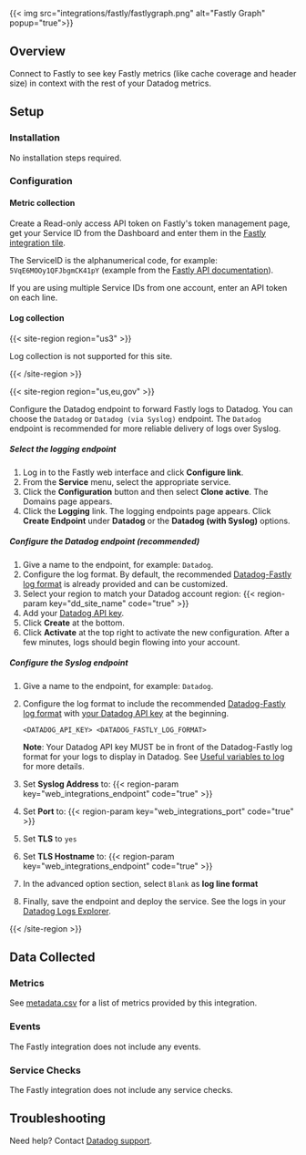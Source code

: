 {{< img src="integrations/fastly/fastlygraph.png" alt="Fastly Graph" popup="true">}}

## Overview

Connect to Fastly to see key Fastly metrics (like cache coverage and header size) in context with the rest of your Datadog metrics.

## Setup

### Installation

No installation steps required.

### Configuration

#### Metric collection

Create a Read-only access API token on Fastly's token management page, get your Service ID from the Dashboard and enter them in the [Fastly integration tile][1].

<div class="alert alert-info">
The ServiceID is the alphanumerical code, for example: <code>5VqE6MOOy1QFJbgmCK41pY</code> (example from the <a href="https://docs.fastly.com/api/auth">Fastly API documentation</a>).
</div>

If you are using multiple Service IDs from one account, enter an API token on each line.

#### Log collection

{{< site-region region="us3" >}}

Log collection is not supported for this site.

{{< /site-region >}}

{{< site-region region="us,eu,gov" >}}

Configure the Datadog endpoint to forward Fastly logs to Datadog. You can choose the `Datadog` or `Datadog (via Syslog)` endpoint. The `Datadog` endpoint is recommended for more reliable delivery of logs over Syslog.

##### Select the logging endpoint

1. Log in to the Fastly web interface and click **Configure link**.
2. From the **Service** menu, select the appropriate service.
3. Click the **Configuration** button and then select **Clone active**. The Domains page appears.
4. Click the **Logging** link. The logging endpoints page appears. Click **Create Endpoint** under **Datadog** or the **Datadog (with Syslog)** options.

##### Configure the Datadog endpoint (recommended)

1. Give a name to the endpoint, for example: `Datadog`.
2. Configure the log format. By default, the recommended [Datadog-Fastly log format][2] is already provided and can be customized.
3. Select your region to match your Datadog account region: {{< region-param key="dd_site_name" code="true" >}}
4. Add your [Datadog API key][3].
5. Click **Create** at the bottom.
6. Click **Activate** at the top right to activate the new configuration. After a few minutes, logs should begin flowing into your account.

##### Configure the Syslog endpoint

1. Give a name to the endpoint, for example: `Datadog`.
2. Configure the log format to include the recommended [Datadog-Fastly log format][2] with [your Datadog API key][3] at the beginning.

    ```text
    <DATADOG_API_KEY> <DATADOG_FASTLY_LOG_FORMAT>
    ```

    **Note**: Your Datadog API key MUST be in front of the Datadog-Fastly log format for your logs to display in Datadog. See [Useful variables to log][4] for more details.

3. Set **Syslog Address** to: {{< region-param key="web_integrations_endpoint" code="true" >}}
4. Set **Port** to: {{< region-param key="web_integrations_port" code="true" >}}
5. Set **TLS** to `yes`
6. Set **TLS Hostname** to: {{< region-param key="web_integrations_endpoint" code="true" >}}
7. In the advanced option section, select `Blank` as **log line format**
8. Finally, save the endpoint and deploy the service. See the logs in your [Datadog Logs Explorer][5].

[2]: https://docs.datadoghq.com/resources/json/fastly_format.json
[3]: https://app.datadoghq.com/organization-settings/api-keys
[4]: https://docs.fastly.com/guides/streaming-logs/useful-variables-to-log
[5]: https://app.datadoghq.com/logs

{{< /site-region >}}

## Data Collected

### Metrics

See [metadata.csv][6] for a list of metrics provided by this integration.

### Events

The Fastly integration does not include any events.

### Service Checks

The Fastly integration does not include any service checks.

## Troubleshooting

Need help? Contact [Datadog support][7].

[1]: https://app.datadoghq.com/account/settings#integrations/fastly
[6]: https://github.com/DataDog/dogweb/blob/prod/integration/fastly/fastly_metadata.csv
[7]: https://docs.datadoghq.com/help/
